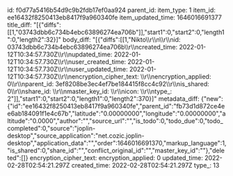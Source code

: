 id: f0d77a5416b54d9c9b2fdb17ef0aa924
parent_id: 
item_type: 1
item_id: ee16432f8250413eb8417f9a960340fe
item_updated_time: 1646016691377
title_diff: "[{\"diffs\":[[1,\"03743dbb6c734b4ebc63896274ea706b\"]],\"start1\":0,\"start2\":0,\"length1\":0,\"length2\":32}]"
body_diff: "[{\"diffs\":[[1,\"Nikto\\\r\\\n\\\r\\\nid: 03743dbb6c734b4ebc63896274ea706b\\\r\\\ncreated_time: 2022-01-12T10:34:57.730Z\\\r\\\nupdated_time: 2022-01-12T10:34:57.730Z\\\r\\\nuser_created_time: 2022-01-12T10:34:57.730Z\\\r\\\nuser_updated_time: 2022-01-12T10:34:57.730Z\\\r\\\nencryption_cipher_text: \\\r\\\nencryption_applied: 0\\\r\\\nparent_id: 3ef8208be3ec4ef7be184415f8cc4c92\\\r\\\nis_shared: 0\\\r\\\nshare_id: \\\r\\\nmaster_key_id: \\\r\\\nicon: \\\r\\\ntype_: 2\"]],\"start1\":0,\"start2\":0,\"length1\":0,\"length2\":370}]"
metadata_diff: {"new":{"id":"ee16432f8250413eb8417f9a960340fe","parent_id":"fb73d1d872ce4ee6ab184091f1e4c67b","latitude":"0.00000000","longitude":"0.00000000","altitude":"0.0000","author":"","source_url":"","is_todo":0,"todo_due":0,"todo_completed":0,"source":"joplin-desktop","source_application":"net.cozic.joplin-desktop","application_data":"","order":1646016691370,"markup_language":1,"is_shared":0,"share_id":"","conflict_original_id":"","master_key_id":""},"deleted":[]}
encryption_cipher_text: 
encryption_applied: 0
updated_time: 2022-02-28T02:54:21.297Z
created_time: 2022-02-28T02:54:21.297Z
type_: 13